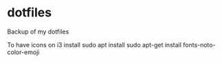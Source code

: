 # dotfiles
Backup of my dotfiles

To have icons on i3 install sudo apt install sudo apt-get install fonts-noto-color-emoji

